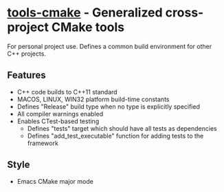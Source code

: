 **[tools-cmake](https://github.com/leighgarbs/tools-cmake)** -
  Generalized cross-project CMake tools
==========================================================

For personal project use.  Defines a common build environment for other C++
projects.

## Features ##
* C++ code builds to C++11 standard
* MACOS, LINUX, WIN32 platform build-time constants
* Defines "Release" build type when no type is explicitly specified
* All compiler warnings enabled
* Enables CTest-based testing
  * Defines "tests" target which should have all tests as dependencies
  * Defines "add_test_executable" function for adding tests to the framework

## Style ##
* Emacs CMake major mode
